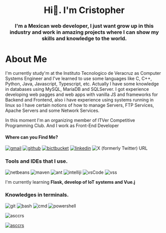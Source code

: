 # <h1 align="center">Hi👋. I'm Cristopher</h1>

<h3 align="center">I'm a Mexican web developer, I just want grow up in this industry and work in amazing projects where I can show my skills and knowledge to the world.</h3>

# About Me
I'm currently study'm at the Instituto Tecnologico de Veracruz as Computer Systems Engineer and I've learned to use some languages like C, C++, Python, Java, Javascript, Typescript, etc. Actually I have some knowledge in databases using MySQL, MariaDB and SQLServer. I got experience developing web pagges and web apps with vanilla JS and frameworks for Backend and Frontend, also i have experience using systems running in linux so I have certain notions of how to manage Servers, FTP Services, Apache Servers and some Network Services.

In this moment I'm an organizing member of ITVer Competitive Programming Club. And I work as Front-End Developer

#### Where can you Find Me?
[![gmail](https://img.shields.io/badge/Gmail-D14836?style=for-the-badge&logo=gmail&logoColor=white)](mailto:cristoe2003@gmail.com?Subject=Request%20Mission) [![github](https://img.shields.io/badge/GitHub-100000?style=for-the-badge&logo=github&logoColor=white)](https://github.com/AscCrs) [![bictbucket](https://img.shields.io/badge/Bitbucket-0747a6?style=for-the-badge&logo=bitbucket&logoColor=white)](https://bitbucket.org/AscCrs/) [![linkedin](https://img.shields.io/badge/LinkedIn-0077B5?style=for-the-badge&logo=linkedin&logoColor=white)](https://www.linkedin.com/in/cristopher-eduardo-ascencio-cruz-241b70213/) ![X (formerly Twitter) URL](https://img.shields.io/twitter/url?url=https%3A%2F%2Ftwitter.com%2FCristopherAsc10&style=for-the-badge&logo=x&logoColor=white)

### Tools and IDEs that I use.

![netbeans](https://img.shields.io/badge/apache%20netbeans-1B6AC6?style=for-the-badge&logo=apache%20netbeans%20IDE&logoColor=white) ![maven](https://img.shields.io/badge/Apache%20Maven-C71A36?style=for-the-badge&logo=Apache%20Maven&logoColor=white) ![ant](https://img.shields.io/badge/Apache%20Ant-AZ543VM?style=for-the-badge&logo=Apache%20Ant&logoColor=white) ![intelliji](https://img.shields.io/badge/IntelliJ_IDEA-000000.svg?style=for-the-badge&logo=intellij-idea&logoColor=white) ![vsCode](https://img.shields.io/badge/Visual_Studio_Code-0078D4?style=for-the-badge&logo=visual%20studio%20code&logoColor=white) ![vss](https://img.shields.io/badge/Visual_Studio-5C2D91?style=for-the-badge&logo=visual%20studio&logoColor=white)

I'm currently learning  **Flask, develop of IoT systems and Vue.j**

### Knowledges in terminals.
![git](https://img.shields.io/badge/GIT-E44C30?style=for-the-badge&logo=git&logoColor=white) ![bash](https://img.shields.io/badge/GNU%20Bash-4EAA25?style=for-the-badge&logo=GNU%20Bash&logoColor=white) ![cmd](https://img.shields.io/badge/windows%20terminal-4D4D4D?style=for-the-badge&logo=windows%20terminal&logoColor=white) ![powershell](https://img.shields.io/badge/powershell-5391FE?style=for-the-badge&logo=powershell&logoColor=white)


<p align="left"> <img src="https://komarev.com/ghpvc/?username=asccrs&label=Profile%20views&color=0e75b6&style=flat" alt="asccrs" /> </p>

<p align="left"> <a href="https://github.com/ryo-ma/github-profile-trophy"><img src="https://github-profile-trophy.vercel.app/?username=asccrs" alt="asccrs" /></a> </p>
<!--
**AscCrs/AscCrs** is a ✨ _special_ ✨ repository because its `README.md` (this file) appears on your GitHub profile.

Here are some ideas to get you started:

- 🔭 I’m currently working on ...
- 🌱 I’m currently learning ...
- 👯 I’m looking to collaborate on ...
- 🤔 I’m looking for help with ...
- 💬 Ask me about ...
- 📫 How to reach me: ...
- 😄 Pronouns: ...
- ⚡ Fun fact: ...
--> 
